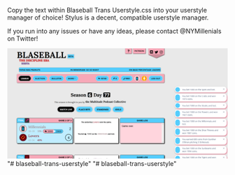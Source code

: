 Copy the text within Blaseball Trans Userstyle.css into your userstyle manager of choice! Stylus is a decent, compatible userstyle manager.

If you run into any issues or have any ideas, please contact @NYMillenials on Twitter!

![Style Preview](/images/preview.png)"# blaseball-trans-userstyle" 
"# blaseball-trans-userstyle" 
